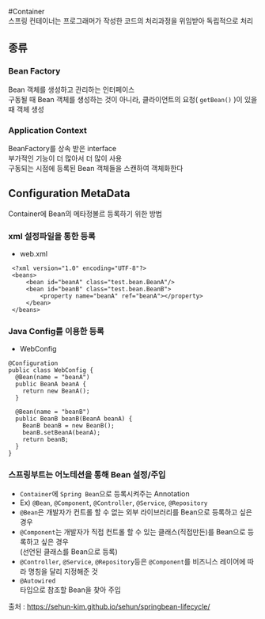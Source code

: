 #Container  
스프링 컨테이너는 프로그래머가 작성한 코드의 처리과정을 위임받아 독립적으로 처리  

## 종류  
### Bean Factory  
Bean 객체를 생성하고 관리하는 인터페이스  
구동될 때 Bean 객체를 생성하는 것이 아니라, 클라이언트의 요청( `getBean()` )이 있을 때 객체 생성  

### Application Context  
BeanFactory를 상속 받은 interface  
부가적인 기능이 더 많아서 더 많이 사용  
구동되는 시점에 등록된 Bean 객체들을 스캔하여 객체화한다  

## Configuration MetaData  
Container에 Bean의 메타정볼르 등록하기 위한 방법  
  
### xml 설정파일을 통한 등록  
* web.xml
```
 <?xml version="1.0" encoding="UTF-8"?>
 <beans>
     <bean id="beanA" class="test.bean.BeanA"/>
     <bean id="beanB" class="test.bean.BeanB">
         <property name="beanA" ref="beanA"></property>
     </bean>
 </beans>
```

### Java Config를 이용한 등록  
* WebConfig
 ```
 @Configuration
 public class WebConfig {
   @Bean(name = "beanA")
   public BeanA beanA {
     return new BeanA();
   }
 
   @Bean(name = "beanB")
   public BeanB beanB(BeanA beanA) {
     BeanB beanB = new BeanB();
     beanB.setBeanA(beanA);
     return beanB;
   }
 }
```
### 스프링부트는 어노테션을 통해 Bean 설정/주입  
* `Container`에 `Spring Bean`으로 등록시켜주는 Annotation  
* Ex) `@Bean`, `@Component`, `@Controller`, `@Service`, `@Repository`  
* `@Bean`은 개발자가 컨트롤 할 수 없는 외부 라이브러리를 Bean으로 등록하고 싶은 경우  
* `@Component`는 개발자가 직접 컨트롤 할 수 있는 클래스(직접만든)를 Bean으로 등록하고 싶은 경우  
(선언된 클래스를 Bean으로 등록)
* `@Controller`, `@Service`, `@Repository`등은 `@Component`를 비즈니스 레이어에 따라 명칭을 달리 지정해준 것 
* `@Autowired`  
타입으로 참조할 Bean을 찾아 주입  
 
출처 : https://sehun-kim.github.io/sehun/springbean-lifecycle/